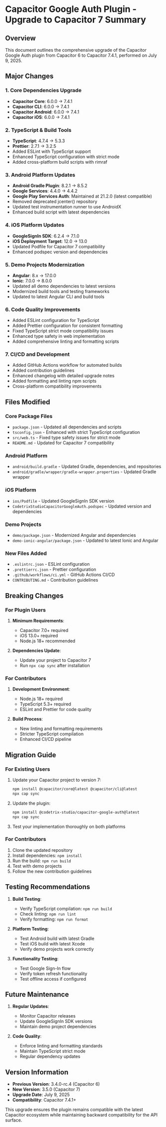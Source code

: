 # Capacitor Google Auth Plugin - Upgrade to Capacitor 7 Summary

## Overview

This document outlines the comprehensive upgrade of the Capacitor Google Auth plugin from Capacitor 6 to Capacitor 7.4.1, performed on July 9, 2025.

## Major Changes

### 1. Core Dependencies Upgrade

- **Capacitor Core**: 6.0.0 → 7.4.1
- **Capacitor CLI**: 6.0.0 → 7.4.1
- **Capacitor Android**: 6.0.0 → 7.4.1
- **Capacitor iOS**: 6.0.0 → 7.4.1

### 2. TypeScript & Build Tools

- **TypeScript**: 4.7.4 → 5.3.3
- **Prettier**: 2.7.1 → 3.2.5
- Added ESLint with TypeScript support
- Enhanced TypeScript configuration with strict mode
- Added cross-platform build scripts with rimraf

### 3. Android Platform Updates

- **Android Gradle Plugin**: 8.2.1 → 8.5.2
- **Google Services**: 4.4.0 → 4.4.2
- **Google Play Services Auth**: Maintained at 21.2.0 (latest compatible)
- Removed deprecated jcenter() repository
- Updated test instrumentation runner to use AndroidX
- Enhanced build script with latest dependencies

### 4. iOS Platform Updates

- **GoogleSignIn SDK**: 6.2.4 → 7.1.0
- **iOS Deployment Target**: 12.0 → 13.0
- Updated Podfile for Capacitor 7 compatibility
- Enhanced podspec version and dependencies

### 5. Demo Projects Modernization

- **Angular**: 8.x → 17.0.0
- **Ionic**: 7.0.0 → 8.0.0
- Updated all demo dependencies to latest versions
- Modernized build tools and testing frameworks
- Updated to latest Angular CLI and build tools

### 6. Code Quality Improvements

- Added ESLint configuration for TypeScript
- Added Prettier configuration for consistent formatting
- Fixed TypeScript strict mode compatibility issues
- Enhanced type safety in web implementation
- Added comprehensive linting and formatting scripts

### 7. CI/CD and Development

- Added GitHub Actions workflow for automated builds
- Added contribution guidelines
- Enhanced changelog with detailed upgrade notes
- Added formatting and linting npm scripts
- Cross-platform compatibility improvements

## Files Modified

### Core Package Files

- `package.json` - Updated all dependencies and scripts
- `tsconfig.json` - Enhanced with strict TypeScript configuration
- `src/web.ts` - Fixed type safety issues for strict mode
- `README.md` - Updated for Capacitor 7 compatibility

### Android Platform

- `android/build.gradle` - Updated Gradle, dependencies, and repositories
- `android/gradle/wrapper/gradle-wrapper.properties` - Updated Gradle wrapper

### iOS Platform

- `ios/Podfile` - Updated GoogleSignIn SDK version
- `CodetrixStudioCapacitorGoogleAuth.podspec` - Updated version and dependencies

### Demo Projects

- `demo/package.json` - Modernized Angular and dependencies
- `demo-ionic-angular/package.json` - Updated to latest Ionic and Angular

### New Files Added

- `.eslintrc.json` - ESLint configuration
- `.prettierrc.json` - Prettier configuration
- `.github/workflows/ci.yml` - GitHub Actions CI/CD
- `CONTRIBUTING.md` - Contribution guidelines

## Breaking Changes

### For Plugin Users

1. **Minimum Requirements**:
   - Capacitor 7.0+ required
   - iOS 13.0+ required
   - Node.js 18+ recommended

2. **Dependencies Update**:
   - Update your project to Capacitor 7
   - Run `npx cap sync` after installation

### For Contributors

1. **Development Environment**:
   - Node.js 18+ required
   - TypeScript 5.3+ required
   - ESLint and Prettier for code quality

2. **Build Process**:
   - New linting and formatting requirements
   - Stricter TypeScript compilation
   - Enhanced CI/CD pipeline

## Migration Guide

### For Existing Users

1. Update your Capacitor project to version 7:

   ```bash
   npm install @capacitor/core@latest @capacitor/cli@latest
   npx cap sync
   ```

2. Update the plugin:

   ```bash
   npm install @codetrix-studio/capacitor-google-auth@latest
   npx cap sync
   ```

3. Test your implementation thoroughly on both platforms

### For Contributors

1. Clone the updated repository
2. Install dependencies: `npm install`
3. Run the build: `npm run build`
4. Test with demo projects
5. Follow the new contribution guidelines

## Testing Recommendations

1. **Build Testing**:
   - Verify TypeScript compilation: `npm run build`
   - Check linting: `npm run lint`
   - Verify formatting: `npm run format`

2. **Platform Testing**:
   - Test Android build with latest Gradle
   - Test iOS build with latest Xcode
   - Verify demo projects work correctly

3. **Functionality Testing**:
   - Test Google Sign-In flow
   - Verify token refresh functionality
   - Test offline access if configured

## Future Maintenance

1. **Regular Updates**:
   - Monitor Capacitor releases
   - Update GoogleSignIn SDK versions
   - Maintain demo project dependencies

2. **Code Quality**:
   - Enforce linting and formatting standards
   - Maintain TypeScript strict mode
   - Regular dependency updates

## Version Information

- **Previous Version**: 3.4.0-rc.4 (Capacitor 6)
- **New Version**: 3.5.0 (Capacitor 7)
- **Upgrade Date**: July 9, 2025
- **Compatibility**: Capacitor 7.4.1+

This upgrade ensures the plugin remains compatible with the latest Capacitor ecosystem while maintaining backward compatibility for the API surface.
